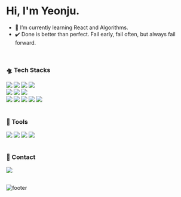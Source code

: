 # Hi, I'm Yeonju.

- 🌱 I’m currently learning React and Algorithms.
- ✔️ Done is better than perfect. Fail early, fail often, but always fail forward.

<br />
<h3>🛸 Tech Stacks</h3>
<div>
    <img src="https://img.shields.io/badge/JavaScript-F7DF1E?style=flat-square&logo=JavaScript&logoColor=000000"/>
  <img src="https://img.shields.io/badge/TypeScript-3178C6?style=flat-square&logo=TypeScript&logoColor=FFFFFF"/>
    <img src="https://img.shields.io/badge/CSS3-1572B6?style=flat-square&logo=CSS3&logoColor=FFFFFF"/>
  <img src="https://img.shields.io/badge/HTML5-E34F26?style=flat-square&logo=HTML5&logoColor=FFFFFF"/>
</div>

<div>
  <img src="https://img.shields.io/badge/React-61DAFB?style=flat-square&logo=React&logoColor=000000"/>
  <img src="https://img.shields.io/badge/Next.js-000000?style=flat-square&logo=Next.js&logoColor=FFFFFF"/>
  <img src="https://img.shields.io/badge/ReactNative-61DAFB?style=flat-square&logo=React&logoColor=000000"/>
</div>

<div>
  <img src="https://img.shields.io/badge/ReactQuery-FF4154?style=flat-square&logo=ReactQuery&logoColor=FFFFFF"/>
  <img src="https://img.shields.io/badge/Zustand-00599C?style=flat-square&logo=Zustand&logoColor=FFFFFF"/>
  <img src="https://img.shields.io/badge/MobX-FF9955?style=flat-square&logo=MobX&logoColor=FFFFFF"/>
  <img src="https://img.shields.io/badge/Storybook-FF4785?style=flat-square&logo=Storybook&logoColor=FFFFFF"/>
  <img src="https://img.shields.io/badge/Python-00599C?style=flat-square&logo=Python&logoColor=FFFFFF"/>
</div>

<br />

<h3>🔧 Tools</h3>

<div>
  <img src="https://img.shields.io/badge/Figma-F24E1E?style=flat-square&logo=Figma&logoColor=FFFFFF"/>
  <img src="https://img.shields.io/badge/jira-0052cc?style=flat-square&logo=jira&logoColor=FFFFFF"/>
  <img src="https://img.shields.io/badge/GitHub-181717?style=flat-square&logo=GitHub&logoColor=FFFFFF"/>
  <img src="https://img.shields.io/badge/Git-F05032?style=flat-square&logo=Git&logoColor=FFFFFF"/>
</div>

<br />

<h3>📇 Contact</h3>

<div>
 <a href="mailto:yjj0287@gmail.com"><img src="https://img.shields.io/badge/Gmail-8B89CC?style=flat-square&logo=Mail.Ru&logoColor=FFFFFF"/></a>
</div>
<br />

![footer](https://capsule-render.vercel.app/api?section=footer&color=0:92fe9d,100:00c9ff&animation=twinkling&type=waving)
